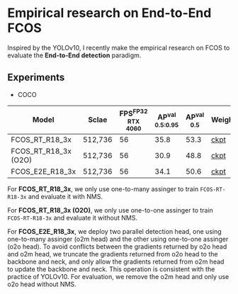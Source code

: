 # Empirical research on End-to-End FCOS
Inspired by the YOLOv10, I recently make the empirical research on FCOS to evaluate the **End-to-End detection** paradigm.

## Experiments

- COCO

| Model                | Sclae      | FPS<sup>FP32<br>RTX 4060 | AP<sup>val<br>0.5:0.95 | AP<sup>val<br>0.5 | Weight | Logs |
|----------------------|------------|--------------------------|------------------------|-------------------|--------|------|
| FCOS_RT_R18_3x       |  512,736   |           56             |          35.8          |        53.3       | [ckpt](https://github.com/yjh0410/E2E_FCOS/releases/download/fcos_weight/fcos_rt_r18_3x_coco.pth) | [log](https://github.com/yjh0410/E2E_FCOS/releases/download/fcos_weight/FCOS-RT-R18-3x.txt) |
| FCOS_RT_R18_3x (O2O) |  512,736   |           56             |          30.9          |        48.8       | [ckpt](https://github.com/yjh0410/E2E_FCOS/releases/download/fcos_weight/fcos_rt_r18_3x_top1_coco.pth) | [log](https://github.com/yjh0410/E2E_FCOS/releases/download/fcos_weight/FCOS-RT-R18-3x-COCO-top1.txt) |
| FCOS_E2E_R18_3x      |  512,736   |           56             |          34.1          |        50.6       | [ckpt](https://github.com/yjh0410/E2E_FCOS/releases/download/fcos_weight/fcos_e2e_r18_3x_coco.pth) | [log](https://github.com/yjh0410/E2E_FCOS/releases/download/fcos_weight/FCOS-E2E-R18-3x-COCO.txt) |

For **FCOS_RT_R18_3x**, we only use one-to-many assinger to train `FCOS-RT-R18-3x` and evaluate it with NMS.

For **FCOS_RT_R18_3x (O2O)**, we only use one-to-one assinger to train `FCOS-RT-R18-3x` and evaluate it without NMS.

For **FCOS_E2E_R18_3x**, we deploy two parallel detection head, one using one-to-many assinger (o2m head) and the other using one-to-one assinger (o2o head). To avoid conflicts between the gradients returned by o2o head and o2m head, we truncate the gradients returned from o2o head to the backbone and neck, and only allow the gradients returned from o2m head to update the backbone and neck. This operation is consistent with the practice of YOLOv10. For evaluation, we remove the o2m head and only use o2o head without NMS.
